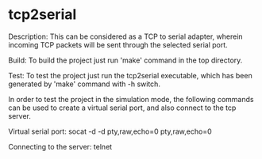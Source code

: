# tcp2serial

Description:
  This can be considered as a TCP to serial adapter, wherein incoming TCP packets will be sent through the selected serial port.

Build:
  To build the project just run 'make' command in the top directory.

Test:
  To test the project just run the tcp2serial executable, which has been generated by 'make' command with -h switch. 

  In order to test the project in the simulation mode, the following commands can be used to create a virtual serial port, and also connect to the tcp server.

Virtual serial port:
	socat -d -d pty,raw,echo=0 pty,raw,echo=0

Connecting to the server:
	telnet <ipaddress> <port>
